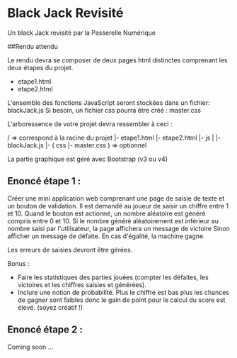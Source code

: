 # Black Jack Revisité
Un black Jack revisité par la Passerelle Numérique

##Rendu attendu

Le rendu devra se composer de deux pages html distinctes comprenant les deux étapes du projet.
- etape1.html
- etape2.html

L'ensemble des fonctions JavaScript seront stockées dans un fichier: blackJack.js
Si besoin, un fichier css pourra être créé : master.css

L'arboressence de votre projet devra ressembler à ceci :

/   => correspond à la racine du projet
|- etape1.html
|- etape2.html
|- js
|  |- blackJack.js
|- ( css
     |- master.css ) => optionnel

La partie graphique est géré avec Bootstrap (v3 ou v4)

## Enoncé étape 1 :

Créer une mini application web comprenant une page de saisie de texte et un bouton de validation.
Il est demandé au joueur de saisir un chiffre entre 1 et 10.
Quand le bouton est actionné, un nombre aléatoire est généré compris entre 0 et 10.
Si le nombre généré aléatoirement est inférieur au nombre saisi par l'utilisateur, la page affichera un message de victoire
Sinon afficher un message de défaite.
En cas d'égalité, la machine gagne.

Les erreurs de saisies devront être gérées.

Bonus : 
- Faire les statistiques des parties jouées (compter les défaites, les victoires et les chiffres saisies et générées).
- Inclure une notion de probabilité. Plus le chiffre est bas plus les chances de gagner sont faibles donc le gain de point pour le calcul du score est élevé. (soyez créatif !)

## Enoncé étape 2 :

Coming soon ...
